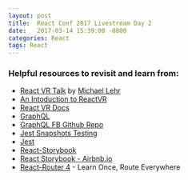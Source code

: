 ```yaml
---
layout: post
title:  React Conf 2017 Livestream Day 2
date:   2017-03-14 15:39:00 -0800
categories: React
tags: React
---
```


### Helpful resources to revisit and learn from:
* [React VR Talk](https://www.youtube.com/watch?v=CtVo3z_o9Rw) by [Michael Lehr](https://geildanke.com/GEILDANKE/en/vr/)
* [An Intoduction to ReactVR](https://t.co/3HPeRao3zz)
* [React VR Docs](https://facebookincubator.github.io/react-vr/docs/getting-started.html)
* [GraphQL](http://graphql.org/)
* [GraphQL FB Github Repo](https://github.com/facebook/graphql)
* [Jest Snapshots Testing](https://github.com/rogeliog/jest-snapshot-talk)
* [Jest](https://facebook.github.io/jest/)
* [React-Storybook](https://getstorybook.io/)
* [React Storybook - Airbnb.io](http://airbnb.io/react-dates/)
* [React-Router 4](https://reacttraining.com/react-router/) - Learn Once, Route Everywhere
